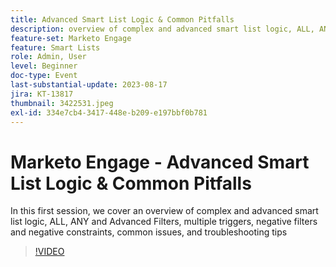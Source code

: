 ```yaml
---
title: Advanced Smart List Logic & Common Pitfalls
description: overview of complex and advanced smart list logic, ALL, ANY and Advanced Filters, multiple triggers, negative filters and negative constraints, common issues, and troubleshooting tips
feature-set: Marketo Engage
feature: Smart Lists
role: Admin, User
level: Beginner
doc-type: Event
last-substantial-update: 2023-08-17
jira: KT-13817
thumbnail: 3422531.jpeg
exl-id: 334e7cb4-3417-448e-b209-e197bbf0b781
---
```

# Marketo Engage - Advanced Smart List Logic & Common Pitfalls

In this first session, we cover an overview of complex and advanced smart list logic, ALL, ANY and Advanced Filters, multiple triggers, negative filters and negative constraints, common issues, and troubleshooting tips

>[!VIDEO](https://video.tv.adobe.com/v/3422531/?learn=on)
